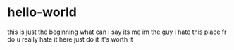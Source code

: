 # hello-world
this is just the beginning 
what can i say its me im the guy 
i hate this place fr 
do u really hate it here just do it it's worth it 